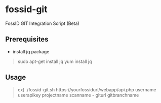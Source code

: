 # fossid-git
FossID GIT Integration Script (Beta)

## Prerequisites
- install jq package
> sudo apt-get install jq
yum install jq

## Usage
> ex) ./fossid-git.sh https://yourfossidurl/webapp/api.php username userapikey projectname scanname - giturl gitbranchname

